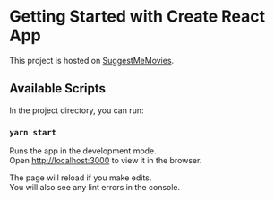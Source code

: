 # Getting Started with Create React App

This project is hosted on  [SuggestMeMovies](https://suggestmemovies.netlify.app/).



## Available Scripts

In the project directory, you can run:

### `yarn start`

Runs the app in the development mode.\
Open [http://localhost:3000](http://localhost:3000) to view it in the browser.

The page will reload if you make edits.\
You will also see any lint errors in the console.

